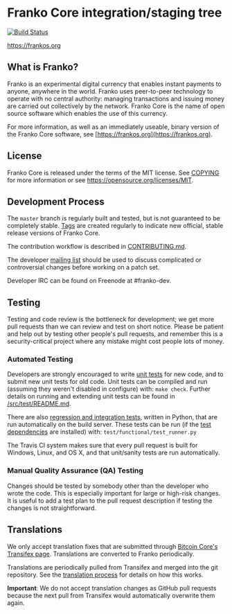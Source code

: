 Franko Core integration/staging tree
=====================================

[![Build Status](https://travis-ci.org/franko-org/franko.svg?branch=master)](https://travis-ci.org/franko-org/franko)

https://frankos.org

What is Franko?
----------------

Franko is an experimental digital currency that enables instant payments to
anyone, anywhere in the world. Franko uses peer-to-peer technology to operate
with no central authority: managing transactions and issuing money are carried
out collectively by the network. Franko Core is the name of open source
software which enables the use of this currency.

For more information, as well as an immediately useable, binary version of
the Franko Core software, see [https://frankos.org](https://frankos.org).

License
-------

Franko Core is released under the terms of the MIT license. See [COPYING](COPYING) for more
information or see https://opensource.org/licenses/MIT.

Development Process
-------------------

The `master` branch is regularly built and tested, but is not guaranteed to be
completely stable. [Tags](https://github.com/franko-org/franko/tags) are created
regularly to indicate new official, stable release versions of Franko Core.

The contribution workflow is described in [CONTRIBUTING.md](CONTRIBUTING.md).

The developer [mailing list](https://groups.google.com/forum/#!forum/franko-dev)
should be used to discuss complicated or controversial changes before working
on a patch set.

Developer IRC can be found on Freenode at #franko-dev.

Testing
-------

Testing and code review is the bottleneck for development; we get more pull
requests than we can review and test on short notice. Please be patient and help out by testing
other people's pull requests, and remember this is a security-critical project where any mistake might cost people
lots of money.

### Automated Testing

Developers are strongly encouraged to write [unit tests](src/test/README.md) for new code, and to
submit new unit tests for old code. Unit tests can be compiled and run
(assuming they weren't disabled in configure) with: `make check`. Further details on running
and extending unit tests can be found in [/src/test/README.md](/src/test/README.md).

There are also [regression and integration tests](/test), written
in Python, that are run automatically on the build server.
These tests can be run (if the [test dependencies](/test) are installed) with: `test/functional/test_runner.py`

The Travis CI system makes sure that every pull request is built for Windows, Linux, and OS X, and that unit/sanity tests are run automatically.

### Manual Quality Assurance (QA) Testing

Changes should be tested by somebody other than the developer who wrote the
code. This is especially important for large or high-risk changes. It is useful
to add a test plan to the pull request description if testing the changes is
not straightforward.

Translations
------------

We only accept translation fixes that are submitted through [Bitcoin Core's Transifex page](https://www.transifex.com/projects/p/bitcoin/).
Translations are converted to Franko periodically.

Translations are periodically pulled from Transifex and merged into the git repository. See the
[translation process](doc/translation_process.md) for details on how this works.

**Important**: We do not accept translation changes as GitHub pull requests because the next
pull from Transifex would automatically overwrite them again.
